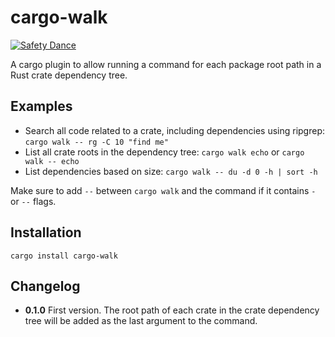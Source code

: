 cargo-walk
==========

[![Safety Dance](https://img.shields.io/badge/unsafe-forbidden-success.svg)](https://github.com/rust-secure-code/safety-dance/)

A cargo plugin to allow running a command for each package root path in a
Rust crate dependency tree.

Examples
--------

 - Search all code related to a crate, including dependencies using ripgrep:
   `cargo walk -- rg -C 10 "find me"`
 - List all crate roots in the dependency tree:
   `cargo walk echo` or `cargo walk -- echo`
 - List dependencies based on size:
   `cargo walk -- du -d 0 -h | sort -h`

Make sure to add `--` between `cargo walk` and the command if it contains `-`
or `--` flags.

Installation
------------

`cargo install cargo-walk`

Changelog
---------

 - __0.1.0__ First version. The root path of each crate in the crate dependency
   tree will be added as the last argument to the command.

